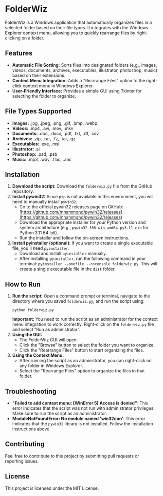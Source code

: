 # FolderWiz

FolderWiz is a Windows application that automatically organizes files in a selected folder based on their file types. It integrates with the Windows Explorer context menu, allowing you to quickly rearrange files by right-clicking on a folder.

## Features

-   **Automatic File Sorting:** Sorts files into designated folders (e.g., images, videos, documents, archives, executables, illustrator, photoshop, music) based on their extensions.
-   **Context Menu Integration:** Adds a "Rearrange Files" option to the right-click context menu in Windows Explorer.
-   **User-Friendly Interface:** Provides a simple GUI using Tkinter for selecting the folder to organize.

## File Types Supported

-   **Images:** .jpg, .jpeg, .png, .gif, .bmp, .webp
-   **Videos:** .mp4, .avi, .mov, .mkv
-   **Documents:** .doc, .docx, .pdf, .txt, .rtf, .csv
-   **Archives:** .zip, .rar, .7z, .tar, .gz
-   **Executables:** .exe, .msi
-   **Illustrator:** .ai
-   **Photoshop:** .psd, .psb
-   **Music:** .mp3, .wav, .flac, .aac

## Installation

1.  **Download the script:** Download the `folderwiz.py` file from the GitHub repository.
2.  **Install pywin32:** Since `pip` is not available in this environment, you will need to manually install `pywin32`.
    -   Go to the official pywin32 releases page on GitHub: [https://github.com/mhammond/pywin32/releases](https://github.com/mhammond/pywin32/releases)
    -   Download the appropriate installer for your Python version and system architecture (e.g., `pywin32-306.win-amd64-py3.11.exe` for Python 3.11 64-bit).
    -   Run the installer and follow the on-screen instructions.
3.  **Install pyinstaller (optional):** If you want to create a single executable file, you'll need `pyinstaller`.
    -   Download and install `pyinstaller` manually.
    -   After installing `pyinstaller`, run the following command in your terminal: `pyinstaller --onefile --noconsole folderwiz.py`. This will create a single executable file in the `dist` folder.

## How to Run

1.  **Run the script:** Open a command prompt or terminal, navigate to the directory where you saved `folderwiz.py`, and run the script using:
    ```
    python folderwiz.py
    ```
    **Important:** You need to run the script as an administrator for the context menu integration to work correctly. Right-click on the `folderwiz.py` file and select "Run as administrator".
2.  **Using the GUI:**
    -   The FolderWiz GUI will open.
    -   Click the "Browse" button to select the folder you want to organize.
    -   Click the "Rearrange Files" button to start organizing the files.
3.  **Using the Context Menu:**
    -   After running the script as an administrator, you can right-click on any folder in Windows Explorer.
    -   Select the "Rearrange Files" option to organize the files in that folder.

## Troubleshooting

-   **"Failed to add context menu: \[WinError 5] Access is denied"**: This error indicates that the script was not run with administrator privileges. Make sure to run the script as an administrator.
-   **ModuleNotFoundError: No module named 'win32con'**: This error indicates that the `pywin32` library is not installed. Follow the installation instructions above.

## Contributing

Feel free to contribute to this project by submitting pull requests or reporting issues.

## License

This project is licensed under the MIT License.